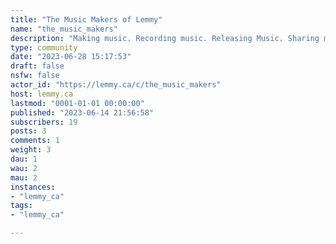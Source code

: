 ```yaml
---
title: "The Music Makers of Lemmy" 
name: "the_music_makers"
description: "Making music. Recording music. Releasing Music. Sharing music (you made).Let's enjoy doing this thing, learning together."
type: community
date: "2023-06-28 15:17:53"
draft: false
nsfw: false
actor_id: "https://lemmy.ca/c/the_music_makers"
host: lemmy.ca
lastmod: "0001-01-01 00:00:00"
published: "2023-06-14 21:56:58"
subscribers: 19
posts: 3
comments: 1
weight: 3
dau: 1
wau: 2
mau: 2
instances:
- "lemmy_ca"
tags: 
- "lemmy_ca"

---
```

